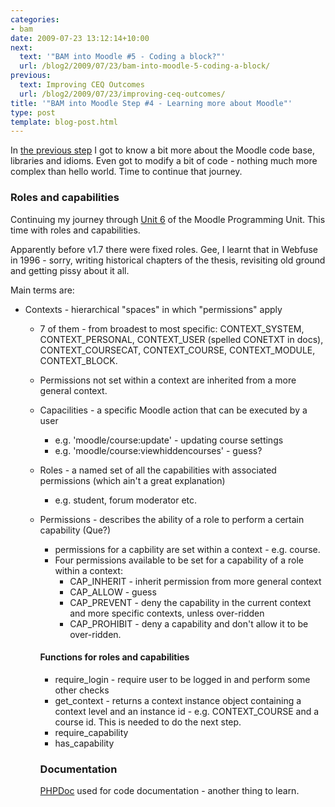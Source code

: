 ```yaml
---
categories:
- bam
date: 2009-07-23 13:12:14+10:00
next:
  text: '"BAM into Moodle #5 - Coding a block?"'
  url: /blog2/2009/07/23/bam-into-moodle-5-coding-a-block/
previous:
  text: Improving CEQ Outcomes
  url: /blog2/2009/07/23/improving-ceq-outcomes/
title: '"BAM into Moodle Step #4 - Learning more about Moodle"'
type: post
template: blog-post.html
---
```

In [the previous step](/blog2/2009/07/21/bam-into-moodle-step-3-some-initial-development/) I got to know a bit more about the Moodle code base, libraries and idioms. Even got to modify a bit of code - nothing much more complex than hello world. Time to continue that journey.

### Roles and capabilities

Continuing my journey through [Unit 6](http://dev.moodle.org/mod/resource/view.php?id=43) of the Moodle Programming Unit. This time with roles and capabilities.

Apparently before v1.7 there were fixed roles. Gee, I learnt that in Webfuse in 1996 - sorry, writing historical chapters of the thesis, revisiting old ground and getting pissy about it all.

Main terms are:

- Contexts - hierarchical "spaces" in which "permissions" apply
    - 7 of them - from broadest to most specific: CONTEXT\_SYSTEM, CONTEXT\_PERSONAL, CONTEXT\_USER (spelled CONETXT in docs), CONTEXT\_COURSECAT, CONTEXT\_COURSE, CONTEXT\_MODULE, CONTEXT\_BLOCK.
    - Permissions not set within a context are inherited from a more general context.
    
    - Capacilities - a specific Moodle action that can be executed by a user
        - e.g. 'moodle/course:update' - updating course settings
        - e.g. 'moodle/course:viewhiddencourses' - guess?
    - Roles - a named set of all the capabilities with associated permissions (which ain't a great explanation)
        - e.g. student, forum moderator etc.
    - Permissions - describes the ability of a role to perform a certain capability (Que?)
        
        - permissions for a capbility are set within a context - e.g. course.
        - Four permissions available to be set for a capability of a role within a context:
            - CAP\_INHERIT - inherit permission from more general context
            - CAP\_ALLOW - guess
            - CAP\_PREVENT - deny the capability in the current context and more specific contexts, unless over-ridden
            - CAP\_PROHIBIT - deny a capability and don't allow it to be over-ridden.
        
        #### Functions for roles and capabilities
        
        - require\_login - require user to be logged in and perform some other checks
        - get\_context - returns a context instance object containing a context level and an instance id - e.g. CONTEXT\_COURSE and a course id. This is needed to do the next step.
        - require\_capability
        - has\_capability
        
        ### Documentation
        
        [PHPDoc](http://manual.phpdoc.org/) used for code documentation - another thing to learn.